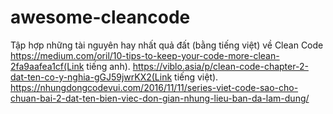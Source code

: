 # awesome-cleancode
Tập hợp những tài nguyên hay nhất quả đất (bằng tiếng việt) về Clean Code
https://medium.com/oril/10-tips-to-keep-your-code-more-clean-2fa9aafea1cf(Link tiếng anh).
https://viblo.asia/p/clean-code-chapter-2-dat-ten-co-y-nghia-gGJ59jwrKX2(Link tiếng việt).
https://nhungdongcodevui.com/2016/11/11/series-viet-code-sao-cho-chuan-bai-2-dat-ten-bien-viec-don-gian-nhung-lieu-ban-da-lam-dung/
